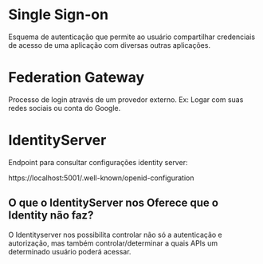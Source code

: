 # Single Sign-on 
Esquema de autenticação que permite ao usuário compartilhar credenciais de acesso de uma aplicação com diversas outras aplicações. 

# Federation Gateway
Processo de login através de um provedor externo. Ex: Logar com suas redes sociais ou conta do Google.


# IdentityServer

Endpoint para consultar configurações identity server:

https://localhost:5001/.well-known/openid-configuration


## O que o IdentityServer nos Oferece que o Identity não faz?

O Identityserver nos possibilita controlar não só a autenticação e autorização, mas também controlar/determinar a quais APIs um determinado usuário poderá acessar. 
